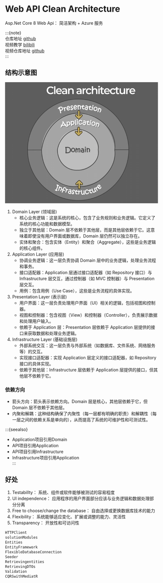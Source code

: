 # Web API Clean Architecture

Asp.Net Core 8 Web Api： 简洁架构 + Azure 服务 

:::{note}  
仓库地址 [github](https://github.com/Abner1995/code/tree/master/csharp/code/CleanArchitecture)  
视频教学 [bilibili](https://www.bilibili.com/video/BV1zS411N7F5/?spm_id_from=333.788.top_right_bar_window_custom_collection.content.click&vd_source=1f83a0bae14ae5b8eebb025a6b0e7af7)  
视频仓库地址 [github](https://github.com/jakubkozera/Restaurants)  
:::  

## 结构示意图  

![alt text](../../images/dotnet/CleanArchitecture/CleanArchitecture.png)  

1. Domain Layer (领域层)
   - 核心业务逻辑：这是系统的核心，包含了业务规则和业务逻辑。它定义了系统的核心功能和数据模型。  
   - 独立于其他层：Domain 层不依赖于其他层，而是其他层依赖于它。这意味着即使没有用户界面或数据库，Domain 层仍然可以独立存在。  
   - 实体和聚合：包含实体（Entity）和聚合（Aggregate），这些是业务逻辑的核心组件。  
2. Application Layer (应用层)  
    - 协调业务逻辑：这一层负责协调 Domain 层中的业务逻辑，处理业务流程和事务。  
    - 接口适配器：Application 层通过接口适配器（如 Repository 接口）与 Infrastructure 层交互，通过控制器（如 MVC 控制器）与 Presentation 层交互。  
   - 用例：包含用例（Use Case），这些是业务流程的具体实现。  
3. Presentation Layer (表示层)
    - 用户界面：这一层负责处理用户界面（UI）相关的逻辑，包括视图和控制器。  
    - 视图和控制器：包含视图（View）和控制器（Controller），负责展示数据和处理用户输入。  
    - 依赖于 Application 层：Presentation 层依赖于 Application 层提供的接口来获取数据和处理业务逻辑。  
4. Infrastructure Layer (基础设施层)   
    - 外部系统交互：这一层负责与外部系统（如数据库、文件系统、网络服务等）的交互。  
    - 实现接口适配器：实现 Application 层定义的接口适配器，如 Repository 接口的具体实现。  
    - 依赖于其他层：Infrastructure 层依赖于 Application 层提供的接口，但其他层不依赖于它。  
    
### 依赖方向
   - 箭头方向：箭头表示依赖方向。Domain 层是核心，其他层依赖于它，但 Domain 层不依赖于其他层。
   - 内聚和解耦：这种结构确保了内聚性（每一层都有明确的职责）和解耦性（每一层之间的依赖关系是单向的），从而提高了系统的可维护性和可测试性。

:::{seealso}  
- Application项目引用Domain  
- API项目引用Application    
- API项目引用Infrastructure      
- Infrastructure项目引用Application  
:::
   

## 好处  

1. Testabillty： 系统、组件或软件能够被测试的容易程度  
2. UI independence： 应用程序的用户界面部分应该与业务逻辑和数据处理部分分离  
3. Free to choose/change the database： 自由选择或更换数据库技术的能力  
4. Flexibility： 系统能够适应变化、扩展或调整的能力、灵活性  
5. Transparency： 开放性和可访问性  

```{toctree}
HTTPClient
solutionModules
Entities
EntityFramework
FlexibleDatabaseConnection
Seeder
Retrievingentities
RetrievingDTOs
Validation
CQRSwithMediatR
```